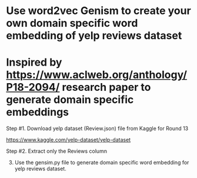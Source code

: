 # Use word2vec Genism to create your own domain specific word embedding of yelp reviews dataset
# Inspired by https://www.aclweb.org/anthology/P18-2094/ research paper to generate domain specific embeddings

Step #1. Download yelp dataset (Review.json) file from Kaggle for Round 13 

https://www.kaggle.com/yelp-dataset/yelp-dataset

Step #2. Extract only the Reviews column

3. Use the gensim.py file to generate domain specific word embedding for yelp reviews dataset.

